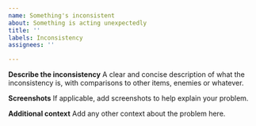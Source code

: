 ```yaml
---
name: Something's inconsistent
about: Something is acting unexpectedly
title: ''
labels: Inconsistency
assignees: ''

---
```


**Describe the inconsistency**
A clear and concise description of what the inconsistency is, with comparisons to other items, enemies or whatever.

**Screenshots**
If applicable, add screenshots to help explain your problem.

**Additional context**
Add any other context about the problem here.
